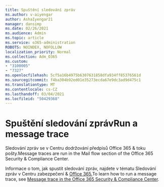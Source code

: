 ```yaml
---
title: Spuštění sledování zpráv
ms.author: v-aiyengar
author: AshaIyengar21
manager: dansimp
ms.date: 02/26/2021
ms.audience: Admin
ms.topic: article
ms.service: o365-administration
ROBOTS: NOINDEX, NOFOLLOW
localization_priority: Normal
ms.collection: Adm_O365
ms.custom:
- "3100005"
- "7327"
ms.openlocfilehash: 5cf5a16b4975b6307631858dfa934ff85376561d
ms.sourcegitcommit: f4ba304b92ed01e35273ecda67e9dc3ad9d475c1
ms.translationtype: MT
ms.contentlocale: cs-CZ
ms.lasthandoff: 03/04/2021
ms.locfileid: "50429368"
---
```

# <a name="run-a-message-trace"></a><span data-ttu-id="4c092-102">Spuštění sledování zpráv</span><span class="sxs-lookup"><span data-stu-id="4c092-102">Run a message trace</span></span>

<span data-ttu-id="4c092-103">Sledování zpráv se v Centru dodržování předpisů Office 365 & toku pošty.</span><span class="sxs-lookup"><span data-stu-id="4c092-103">Message traces are run in the Mail flow section of the Office 365 Security & Compliance Center.</span></span>

<span data-ttu-id="4c092-104">Informace o tom, jak spustit sledování zpráv, najdete v tématu Sledování zpráv v Centru zabezpečení & [Office 365.](https://go.microsoft.com/fwlink/?linkid=2103855)</span><span class="sxs-lookup"><span data-stu-id="4c092-104">To learn how to run a message trace, see [Message trace in the Office 365 Security & Compliance Center](https://go.microsoft.com/fwlink/?linkid=2103855).</span></span>
